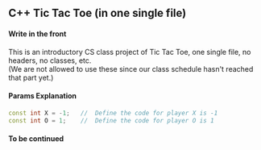 ## C++ Tic Tac Toe (in one single file)

#### Write in the front
  This is an introductory CS class project of Tic Tac Toe, one single file, no headers, no classes, etc.
  <br/>(We are not allowed to use these since our class schedule hasn't reached that part yet.)

#### Params Explanation


```c++
const int X = -1;   //  Define the code for player X is -1
const int O = 1;    //  Define the code for player O is 1
```


#### To be continued
